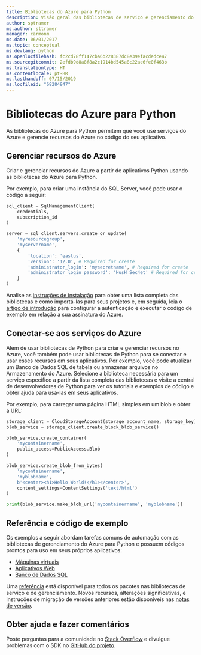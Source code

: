 ```yaml
---
title: Bibliotecas do Azure para Python
description: Visão geral das bibliotecas de serviço e gerenciamento do Azure para Python
author: sptramer
ms.author: sttramer
manager: carmonm
ms.date: 06/01/2017
ms.topic: conceptual
ms.devlang: python
ms.openlocfilehash: fc2cd78ff147cba6b228387dc8e39efacdedce47
ms.sourcegitcommit: 2efdb9d8a8f8a2c1914bd545a8c22ae6fe0f463b
ms.translationtype: HT
ms.contentlocale: pt-BR
ms.lasthandoff: 07/15/2019
ms.locfileid: "68284847"
---
```

# <a name="azure-libraries-for-python"></a>Bibliotecas do Azure para Python

As bibliotecas do Azure para Python permitem que você use serviços do Azure e gerencie recursos do Azure no código do seu aplicativo. 

## <a name="manage-azure-resources"></a>Gerenciar recursos do Azure

Criar e gerenciar recursos do Azure a partir de aplicativos Python usando as bibliotecas do Azure para Python.

Por exemplo, para criar uma instância do SQL Server, você pode usar o código a seguir:

```python
sql_client = SqlManagementClient(
    credentials,
    subscription_id
)

server = sql_client.servers.create_or_update(
    'myresourcegroup',
    'myservername',
    {
        'location': 'eastus',
        'version': '12.0', # Required for create
        'administrator_login': 'mysecretname', # Required for create
        'administrator_login_password': 'HusH_Sec4et' # Required for create
    }
)
```

Analise as [instruções de instalação](python-sdk-azure-install.md) para obter uma lista completa das bibliotecas e como importá-las para seus projetos e, em seguida, leia o [artigo de introdução](python-sdk-azure-get-started.yml) para configurar a autenticação e executar o código de exemplo em relação a sua assinatura do Azure.

## <a name="connect-to-azure-services"></a>Conectar-se aos serviços do Azure

Além de usar bibliotecas de Python para criar e gerenciar recursos no Azure, você também pode usar bibliotecas de Python para se conectar e usar esses recursos em seus aplicativos. Por exemplo, você pode atualizar um Banco de Dados SQL de tabela ou armazenar arquivos no Armazenamento do Azure. Selecione a biblioteca necessária para um serviço específico a partir da lista completa das bibliotecas e visite a central de desenvolvedores de Python para ver os tutoriais e exemplos de código e obter ajuda para usá-las em seus aplicativos.

Por exemplo, para carregar uma página HTML simples em um blob e obter a URL:

```python
storage_client = CloudStorageAccount(storage_account_name, storage_key)
blob_service = storage_client.create_block_blob_service()

blob_service.create_container(
    'mycontainername',
    public_access=PublicAccess.Blob
)

blob_service.create_blob_from_bytes(
    'mycontainername',
    'myblobname',
    b'<center><h1>Hello World!</h1></center>',
    content_settings=ContentSettings('text/html')
)

print(blob_service.make_blob_url('mycontainername', 'myblobname'))
```

## <a name="sample-code-and-reference"></a>Referência e código de exemplo
Os exemplos a seguir abordam tarefas comuns de automação com as bibliotecas de gerenciamento do Azure para Python e possuem códigos prontos para uso em seus próprios aplicativos:
- [Máquinas virtuais](python-sdk-azure-virtual-machine-samples.md)
- [Aplicativos Web](python-sdk-azure-web-apps-samples.md)
- [Banco de Dados SQL](python-sdk-azure-sql-database-samples.md)

Uma [referência](/python/api/overview/azure) está disponível para todos os pacotes nas bibliotecas de serviço e de gerenciamento. Novos recursos, alterações significativas, e instruções de migração de versões anteriores estão disponíveis nas [notas de versão](python-sdk-azure-release-notes.md). 

## <a name="get-help-and-give-feedback"></a>Obter ajuda e fazer comentários

Poste perguntas para a comunidade no [Stack Overflow](https://stackoverflow.com/questions/tagged/azure-sdk-python) e divulgue problemas com o SDK no [GitHub do projeto](https://github.com/Azure/azure-sdk-for-python).
